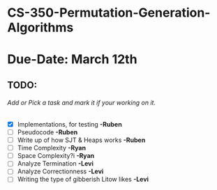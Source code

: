 # CS-350-Permutation-Generation-Algorithms
# Due-Date: March 12th
## TODO:  
###### Add or Pick a task and mark it if your working on it.  
- [X] Implementations, for testing __-Ruben__
- [ ] Pseudocode __-Ruben__
- [ ] Write up of how SJT & Heaps works __-Ruben__
- [ ] Time Complexity __-Ryan__
- [ ] Space Complexity?i __-Ryan__
- [ ] Analyze Termination __-Levi__
- [ ] Analyze Correctionness  __-Levi__
- [ ] Writing the type of gibberish Litow likes __-Levi__  
